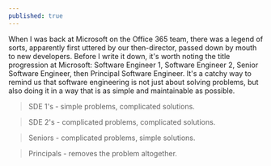 ```yaml
---
published: true
---
```

When I was back at Microsoft on the Office 365 team, there was a legend of sorts, apparently first uttered by our then-director, passed down by mouth to new developers. Before I write it down, it's worth noting the title progression at Microsoft: Software Engineer 1, Software Engineer 2, Senior Software Engineer, then Principal Software Engineer. It's a catchy way to remind us that software engineering is not just about solving problems, but also doing it in a way that is as simple and maintainable as possible.

> SDE 1's - simple problems, complicated solutions.

> SDE 2's - complicated problems, complicated solutions.

> Seniors - complicated problems, simple solutions.

> Principals - removes the problem altogether.
